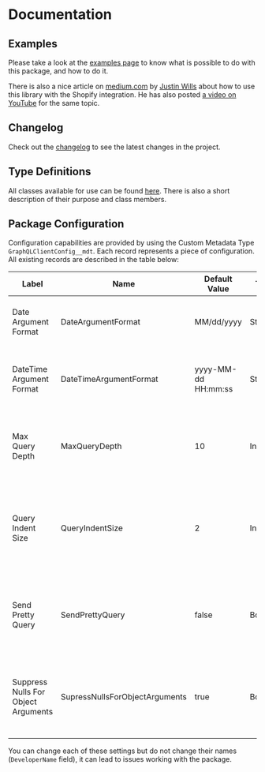 # Documentation

## Examples

Please take a look at the [examples page](examples) to know what is possible to do with this package, and how to do it.

There is also a nice article on [medium.com](https://medium.com) by [Justin Wills](https://medium.com/@justin.wills_27437) about how to use this library with the Shopify integration. He has also posted [a video on YouTube](https://www.youtube.com/watch?v=KfooQmDCGnk&t=6s) for the same topic.

## Changelog

Check out the [changelog](changelog) to see the latest changes in the project.

## Type Definitions

All classes available for use can be found [here](types). There is also a short description of their purpose and class members.

## Package Configuration

Configuration capabilities are provided by using the Custom Metadata Type `GraphQLClientConfig__mdt`. Each record represents a piece of configuration. All existing records are described in the table below:

| Label                               | Name                           | Default Value       | Type    | Description                                                                             |
| ----------------------------------- | ------------------------------ | ------------------- | ------- | --------------------------------------------------------------------------------------- |
| Date Argument Format                | DateArgumentFormat             | MM/dd/yyyy          | String  | The format of the date arguments, passed to a query                                     |
| DateTime Argument Format            | DateTimeArgumentFormat         | yyyy-MM-dd HH:mm:ss | String  | The format of the date-time arguments, passed to a query                                |
| Max Query Depth                     | MaxQueryDepth                  | 10                  | Integer | The number of depth levels each node or query can have                                  |
| Query Indent Size                   | QueryIndentSize                | 2                   | Integer | The number of spaces that will be used as indent for pretty-formatted nodes and queries |
| Send Pretty Query                   | SendPrettyQuery                | false               | Boolean | Whether to send well-formatted GraphQL queries to the endpoint or not                   |
| Suppress Nulls For Object Arguments | SupressNullsForObjectArguments | true                | Boolean | Whether to suppress null values for the object arguments in nodes or not                |

You can change each of these settings but do not change their names (`DeveloperName` field), it can lead to issues working with the package.
